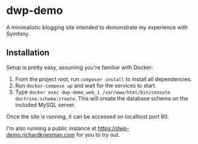 # dwp-demo

A minimalistic blogging site intended to demonstrate my experience with Symfony.

## Installation

Setup is pretty easy, assuming you're familiar with Docker:
1. From the project root, run `composer install` to install all dependencies.
2. Run `docker-compose up` and wait for the services to start.
3. Type `docker exec dwp-demo_web_1 /var/www/html/bin/console doctrine:schema:create`. 
   This will create the database schema on the included MySQL server.

Once the site is running, it can be accessed on localhost port 80.

I'm also running a public instance at https://dwp-demo.richardkriesman.com for you to try out.